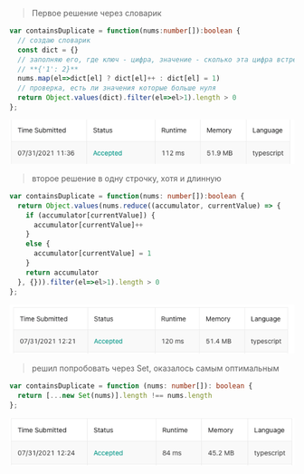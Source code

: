 > Первое решение через словарик

```ts
var containsDuplicate = function(nums:number[]):boolean {
  // создаю словарик
  const dict = {}
  // заполняю его, где ключ - цифра, значение - сколько эта цифра встречается раз, например:
  // **{'1': 2}**
  nums.map(el=>dict[el] ? dict[el]++ : dict[el] = 1)
  // проверка, есть ли значения которые больше нуля
  return Object.values(dict).filter(el=>el>1).length > 0
};
```

![через словарик](../../screenshots/1.%20Contains%20Duplicate/v1_dict.png "через словарик")

> второе решение в одну строчку, хотя и длинную

```ts
var containsDuplicate = function(nums: number[]):boolean {
  return Object.values(nums.reduce((accumulator, currentValue) => {
    if (accumulator[currentValue]) {
      accumulator[currentValue]++
    }
    else {
      accumulator[currentValue] = 1
    }
    return accumulator
  }, {})).filter(el=>el>1).length > 0
};
```

![в одну строку](./screenshots/1.%20Contains%20Duplicate/v2_one_line.png "в одну строку")

> решил попробовать через Set, оказалось самым оптимальным

```ts
var containsDuplicate = function (nums: number[]): boolean {
  return [...new Set(nums)].length !== nums.length
};
```

![через Set](./screenshots/1.%20Contains%20Duplicate/v3_with_set.png "через Set")
